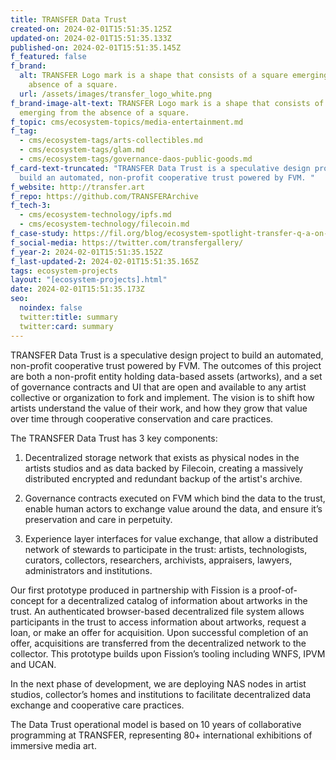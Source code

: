 ```yaml
---
title: TRANSFER Data Trust
created-on: 2024-02-01T15:51:35.125Z
updated-on: 2024-02-01T15:51:35.133Z
published-on: 2024-02-01T15:51:35.145Z
f_featured: false
f_brand:
  alt: TRANSFER Logo mark is a shape that consists of a square emerging from the
    absence of a square.
  url: /assets/images/transfer_logo_white.png
f_brand-image-alt-text: TRANSFER Logo mark is a shape that consists of a square
  emerging from the absence of a square.
f_topic: cms/ecosystem-topics/media-entertainment.md
f_tag:
  - cms/ecosystem-tags/arts-collectibles.md
  - cms/ecosystem-tags/glam.md
  - cms/ecosystem-tags/governance-daos-public-goods.md
f_card-text-truncated: "TRANSFER Data Trust is a speculative design project to
  build an automated, non-profit cooperative trust powered by FVM. "
f_website: http://transfer.art
f_repo: https://github.com/TRANSFERArchive
f_tech-3:
  - cms/ecosystem-technology/ipfs.md
  - cms/ecosystem-technology/filecoin.md
f_case-study: https://fil.org/blog/ecosystem-spotlight-transfer-q-a-on-preserving-artistic-value-with-decentralized-technology-data-sovereignty-and-harnessing-value-of-data/
f_social-media: https://twitter.com/transfergallery/
f_year-2: 2024-02-01T15:51:35.152Z
f_last-updated-2: 2024-02-01T15:51:35.165Z
tags: ecosystem-projects
layout: "[ecosystem-projects].html"
date: 2024-02-01T15:51:35.173Z
seo:
  noindex: false
  twitter:title: summary
  twitter:card: summary
---
```

TRANSFER Data Trust is a speculative design project to build an automated, non-profit cooperative trust powered by FVM. The outcomes of this project are both a non-profit entity holding data-based assets (artworks), and a set of governance contracts and UI that are open and available to any artist collective or organization to fork and implement. The vision is to shift how artists understand the value of their work, and how they grow that value over time through cooperative conservation and care practices.

The TRANSFER Data Trust has 3 key components: 

1) Decentralized storage network that exists as physical nodes in the artists studios and as data backed by Filecoin, creating a massively distributed encrypted and redundant backup of the artist's archive.

2) Governance contracts executed on FVM which bind the data to the trust, enable human actors to exchange value around the data, and ensure it’s preservation and care in perpetuity.

3) Experience layer interfaces for value exchange, that allow a distributed network of stewards to participate in the trust: artists, technologists, curators, collectors, researchers, archivists, appraisers, lawyers, administrators and institutions.

Our first prototype produced in partnership with Fission is a proof-of-concept for a decentralized catalog of information about artworks in the trust. An authenticated browser-based decentralized file system allows participants in the trust to access information about artworks, request a loan, or make an offer for acquisition. Upon successful completion of an offer, acquisitions are transferred from the decentralized network to the collector. This prototype builds upon Fission’s tooling including WNFS, IPVM and UCAN.

In the next phase of development, we are deploying NAS nodes in artist studios, collector’s homes and institutions to facilitate decentralized data exchange and cooperative care practices. 

The Data Trust operational model is based on 10 years of collaborative programming at TRANSFER, representing 80+ international exhibitions of immersive media art.